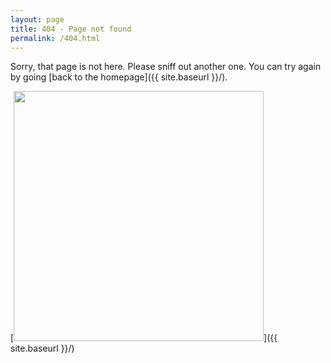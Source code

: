```yaml
---
layout: page
title: 404 - Page not found
permalink: /404.html
---
```


Sorry, that page is not here. Please sniff out another one. You can try again by going [back to the homepage]({{ site.baseurl }}/).

[<img src="{{ site.baseurl }}/images/austin.jpg" style="width: 400px;"/>]({{ site.baseurl }}/)

